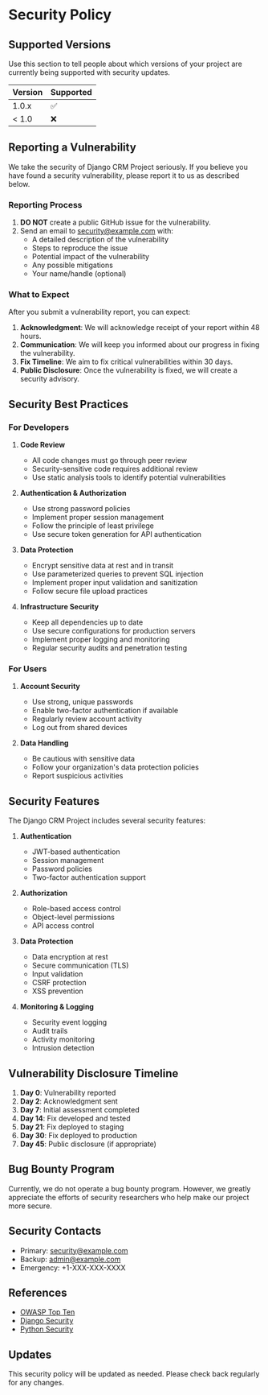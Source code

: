 # Security Policy

## Supported Versions

Use this section to tell people about which versions of your project are currently being supported with security updates.

| Version | Supported          |
| ------- | ------------------ |
| 1.0.x   | :white_check_mark: |
| < 1.0   | :x:                |

## Reporting a Vulnerability

We take the security of Django CRM Project seriously. If you believe you have found a security vulnerability, please report it to us as described below.

### Reporting Process

1. **DO NOT** create a public GitHub issue for the vulnerability.
2. Send an email to security@example.com with:
   - A detailed description of the vulnerability
   - Steps to reproduce the issue
   - Potential impact of the vulnerability
   - Any possible mitigations
   - Your name/handle (optional)

### What to Expect

After you submit a vulnerability report, you can expect:

1. **Acknowledgment**: We will acknowledge receipt of your report within 48 hours.
2. **Communication**: We will keep you informed about our progress in fixing the vulnerability.
3. **Fix Timeline**: We aim to fix critical vulnerabilities within 30 days.
4. **Public Disclosure**: Once the vulnerability is fixed, we will create a security advisory.

## Security Best Practices

### For Developers

1. **Code Review**
   - All code changes must go through peer review
   - Security-sensitive code requires additional review
   - Use static analysis tools to identify potential vulnerabilities

2. **Authentication & Authorization**
   - Use strong password policies
   - Implement proper session management
   - Follow the principle of least privilege
   - Use secure token generation for API authentication

3. **Data Protection**
   - Encrypt sensitive data at rest and in transit
   - Use parameterized queries to prevent SQL injection
   - Implement proper input validation and sanitization
   - Follow secure file upload practices

4. **Infrastructure Security**
   - Keep all dependencies up to date
   - Use secure configurations for production servers
   - Implement proper logging and monitoring
   - Regular security audits and penetration testing

### For Users

1. **Account Security**
   - Use strong, unique passwords
   - Enable two-factor authentication if available
   - Regularly review account activity
   - Log out from shared devices

2. **Data Handling**
   - Be cautious with sensitive data
   - Follow your organization's data protection policies
   - Report suspicious activities

## Security Features

The Django CRM Project includes several security features:

1. **Authentication**
   - JWT-based authentication
   - Session management
   - Password policies
   - Two-factor authentication support

2. **Authorization**
   - Role-based access control
   - Object-level permissions
   - API access control

3. **Data Protection**
   - Data encryption at rest
   - Secure communication (TLS)
   - Input validation
   - CSRF protection
   - XSS prevention

4. **Monitoring & Logging**
   - Security event logging
   - Audit trails
   - Activity monitoring
   - Intrusion detection

## Vulnerability Disclosure Timeline

1. **Day 0**: Vulnerability reported
2. **Day 2**: Acknowledgment sent
3. **Day 7**: Initial assessment completed
4. **Day 14**: Fix developed and tested
5. **Day 21**: Fix deployed to staging
6. **Day 30**: Fix deployed to production
7. **Day 45**: Public disclosure (if appropriate)

## Bug Bounty Program

Currently, we do not operate a bug bounty program. However, we greatly appreciate the efforts of security researchers who help make our project more secure.

## Security Contacts

- Primary: security@example.com
- Backup: admin@example.com
- Emergency: +1-XXX-XXX-XXXX

## References

- [OWASP Top Ten](https://owasp.org/www-project-top-ten/)
- [Django Security](https://docs.djangoproject.com/en/stable/topics/security/)
- [Python Security](https://python.org/dev/security/)

## Updates

This security policy will be updated as needed. Please check back regularly for any changes.